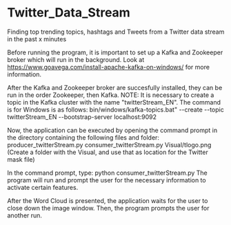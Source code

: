 # Twitter_Data_Stream
Finding top trending topics, hashtags and Tweets from a Twitter data stream in the past x minutes

Before running the program, it is important to set up a Kafka and Zookeeper broker which will run in the background.
Look at https://www.goavega.com/install-apache-kafka-on-windows/ for more information.

After the Kafka and Zookeeper broker are succesfully installed, they can be run in the order Zookeeper, then Kafka.
NOTE: It is necessary to create a topic in the Kafka cluster with the name "twitterStream_EN".
The command is for Windows is as follows: bin/windows/kafka-topics.bat" --create --topic twitterStream_EN --bootstrap-server localhost:9092

Now, the application can be executed by opening the command prompt in the directory containing the following files and folder:
  producer_twitterStream.py
  consumer_twitterStream.py
  Visual/tlogo.png (Create a folder with the Visual, and use that as location for the Twitter mask file)
  
In the command prompt, type: python consumer_twitterStream.py
The program will run and prompt the user for the necessary information to activate certain features.

After the Word Cloud is presented, the application waits for the user to close down the image window.
Then, the program prompts the user for another run.
